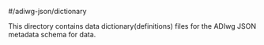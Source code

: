 #/adiwg-json/dictionary

This directory contains data dictionary(definitions) files for the ADIwg JSON metadata schema for data.